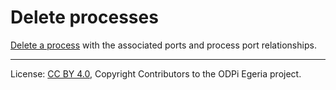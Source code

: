 <!-- SPDX-License-Identifier: CC-BY-4.0 -->
<!-- Copyright Contributors to the ODPi Egeria project. -->

# Delete processes

[Delete a process](../../data-engine-server/docs/scenarios/delete-processes.md) 
with the associated ports and process port relationships.

----
License: [CC BY 4.0](https://creativecommons.org/licenses/by/4.0/),
Copyright Contributors to the ODPi Egeria project.